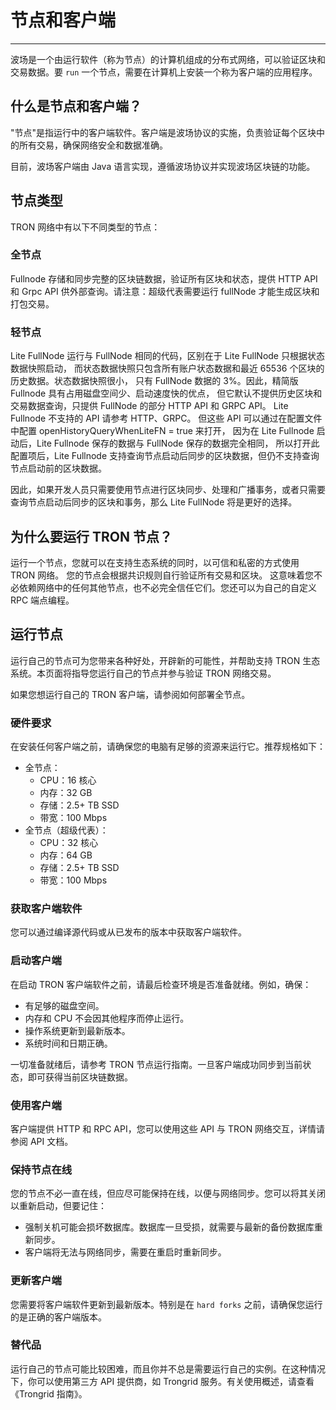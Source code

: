 # 节点和客户端
***
波场是一个由运行软件（称为节点）的计算机组成的分布式网络，可以验证区块和交易数据。要 `run` 一个节点，需要在计算机上安装一个称为客户端的应用程序。

## 什么是节点和客户端？
"节点"是指运行中的客户端软件。客户端是波场协议的实施，负责验证每个区块中的所有交易，确保网络安全和数据准确。

目前，波场客户端由 Java 语言实现，遵循波场协议并实现波场区块链的功能。

## 节点类型
TRON 网络中有以下不同类型的节点：

### 全节点
Fullnode 存储和同步完整的区块链数据，验证所有区块和状态，提供 HTTP API 和 Grpc API 供外部查询。请注意：超级代表需要运行 fullNode 才能生成区块和打包交易。

### 轻节点
Lite FullNode 运行与 FullNode 相同的代码，区别在于 Lite FullNode 只根据状态数据快照启动，
而状态数据快照只包含所有账户状态数据和最近 65536 个区块的历史数据。状态数据快照很小，
只有 FullNode 数据的 3%。因此，精简版 Fullnode 具有占用磁盘空间少、启动速度快的优点，
但它默认不提供历史区块和交易数据查询，只提供 FullNode 的部分 HTTP API 和 GRPC API。
Lite Fullnode 不支持的 API 请参考 HTTP、GRPC。
但这些 API 可以通过在配置文件中配置 openHistoryQueryWhenLiteFN = true 来打开，
因为在 Lite Fullnode 启动后，Lite Fullnode 保存的数据与 FullNode 保存的数据完全相同，
所以打开此配置项后，Lite Fullnode 支持查询节点启动后同步的区块数据，但仍不支持查询节点启动前的区块数据。

因此，如果开发人员只需要使用节点进行区块同步、处理和广播事务，或者只需要查询节点启动后同步的区块和事务，那么 Lite FullNode 将是更好的选择。


## 为什么要运行 TRON 节点？
运行一个节点，您就可以在支持生态系统的同时，以可信和私密的方式使用 TRON 网络。
您的节点会根据共识规则自行验证所有交易和区块。
这意味着您不必依赖网络中的任何其他节点，也不必完全信任它们。您还可以为自己的自定义 RPC 端点编程。

## 运行节点
运行自己的节点可为您带来各种好处，开辟新的可能性，并帮助支持 TRON 生态系统。本页面将指导您运行自己的节点并参与验证 TRON 网络交易。

如果您想运行自己的 TRON 客户端，请参阅如何部署全节点。

### 硬件要求
在安装任何客户端之前，请确保您的电脑有足够的资源来运行它。推荐规格如下：

- 全节点：
    - CPU：16 核心
    - 内存：32 GB
    - 存储：2.5+ TB SSD
    - 带宽：100 Mbps
- 全节点（超级代表）：
    - CPU：32 核心
    - 内存：64 GB
    - 存储：2.5+ TB SSD
    - 带宽：100 Mbps

### 获取客户端软件
您可以通过编译源代码或从已发布的版本中获取客户端软件。

### 启动客户端
在启动 TRON 客户端软件之前，请最后检查环境是否准备就绪。例如，确保：

- 有足够的磁盘空间。
- 内存和 CPU 不会因其他程序而停止运行。
- 操作系统更新到最新版本。
- 系统时间和日期正确。

一切准备就绪后，请参考 TRON 节点运行指南。一旦客户端成功同步到当前状态，即可获得当前区块链数据。

### 使用客户端
客户端提供 HTTP 和 RPC API，您可以使用这些 API 与 TRON 网络交互，详情请参阅 API 文档。

### 保持节点在线
您的节点不必一直在线，但应尽可能保持在线，以便与网络同步。您可以将其关闭以重新启动，但要记住：

- 强制关机可能会损坏数据库。数据库一旦受损，就需要与最新的备份数据库重新同步。
- 客户端将无法与网络同步，需要在重启时重新同步。

### 更新客户端
您需要将客户端软件更新到最新版本。特别是在 `hard forks` 之前，请确保您运行的是正确的客户端版本。

### 替代品
运行自己的节点可能比较困难，而且你并不总是需要运行自己的实例。在这种情况下，你可以使用第三方 API 提供商，如 Trongrid 服务。有关使用概述，请查看《Trongrid 指南》。











